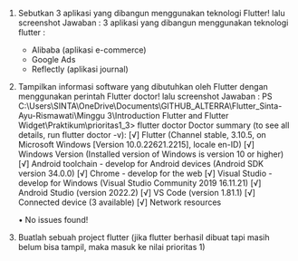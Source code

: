 1. Sebutkan 3 aplikasi yang dibangun menggunakan teknologi Flutter! lalu screenshot
    Jawaban : 
    3 aplikasi yang dibangun menggunakan teknologi flutter :
    - Alibaba (aplikasi e-commerce)
    - Google Ads
    - Reflectly (aplikasi journal)

2. Tampilkan informasi software yang dibutuhkan oleh Flutter dengan menggunakan perintah Flutter doctor! lalu screenshot
    Jawaban : 
        PS C:\Users\SINTA\OneDrive\Documents\GITHUB_ALTERRA\Flutter_Sinta-Ayu-Rismawati\Minggu 3\Introduction Flutter and Flutter Widget\Praktikum\prioritas1_3> flutter doctor
    Doctor summary (to see all details, run flutter doctor -v):
    [√] Flutter (Channel stable, 3.10.5, on Microsoft Windows [Version 10.0.22621.2215], locale en-ID)
    [√] Windows Version (Installed version of Windows is version 10 or higher)
    [√] Android toolchain - develop for Android devices (Android SDK version 34.0.0)
    [√] Chrome - develop for the web
    [√] Visual Studio - develop for Windows (Visual Studio Community 2019 16.11.21)
    [√] Android Studio (version 2022.2)
    [√] VS Code (version 1.81.1)
    [√] Connected device (3 available)
    [√] Network resources

    • No issues found!

3. Buatlah sebuah project flutter (jika flutter berhasil dibuat tapi masih belum bisa tampil, maka masuk ke nilai prioritas 1)